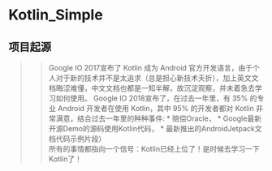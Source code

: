 # Kotlin_Simple

项目起源
------------
>>Google IO 2017宣布了 Kotlin 成为 Android 官方开发语言，由于个人对于新的技术并不是太追求（总是担心新技术夭折），加上英文文档晦涩难懂，中文文档也都是一知半解，故沉淀观察，并未着急去学习如何使用。
>>Google IO 2018宣布了，在过去一年里，有 35% 的专业 Android 开发者在使用 Kotlin，其中 95% 的开发者都对 Kotlin 非常满意，结合过去一年里的种种事件: 
    * 赔偿Oracle，
    * Google最新开源Demo的源码使用Kotlin代码，
    * 最新推出的AndroidJetpack文档代码示例片段）   
>>所有的事情都指向一个信号：Kotlin已经上位了！是时候去学习一下Kotlin了！
  

